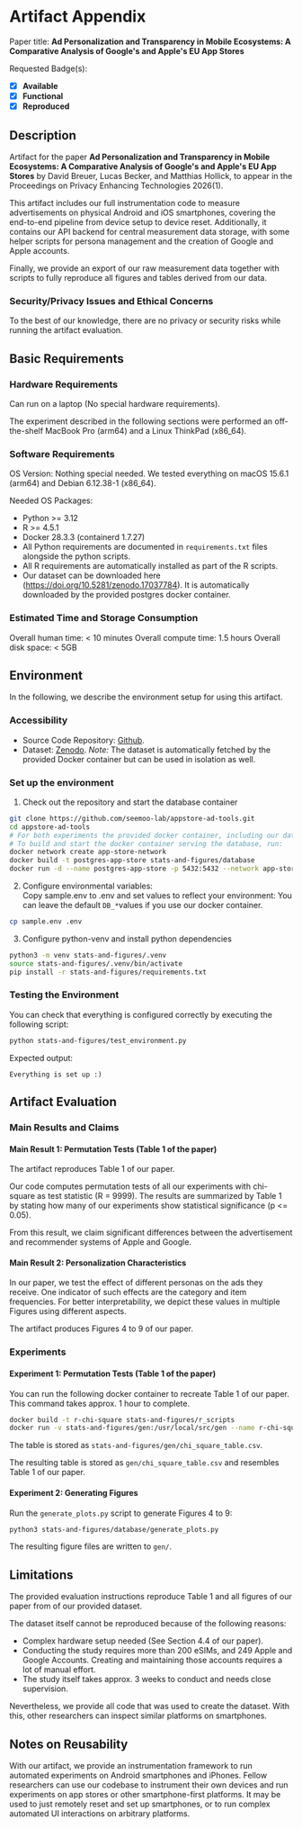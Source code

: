 # Artifact Appendix

Paper title: **Ad Personalization and Transparency in Mobile Ecosystems: A Comparative Analysis of Google's and Apple's EU App Stores**

Requested Badge(s):
  - [x] **Available**
  - [x] **Functional**
  - [x] **Reproduced**

## Description
Artifact for the paper **Ad Personalization and Transparency in Mobile Ecosystems: A Comparative Analysis of Google's and Apple's EU App Stores** by David Breuer, Lucas Becker, and Matthias Hollick, to appear in the Proceedings on Privacy Enhancing Technologies 2026(1).

This artifact includes our full instrumentation code to measure advertisements on physical Android and iOS smartphones, covering the end-to-end pipeline from device setup to device reset. Additionally, it contains our API backend for central measurement data storage, with some helper scripts for persona management and the creation of Google and Apple accounts.

Finally, we provide an export of our raw measurement data together with scripts to fully reproduce all figures and tables derived from our data.

### Security/Privacy Issues and Ethical Concerns
To the best of our knowledge, there are no privacy or security risks while running the artifact evaluation.

## Basic Requirements

### Hardware Requirements

Can run on a laptop (No special hardware requirements).

The experiment described in the following sections were performed an off-the-shelf MacBook Pro (arm64) and a Linux ThinkPad (x86_64).

### Software Requirements

OS Version: Nothing special needed. We tested everything on macOS 15.6.1 (arm64) and Debian 6.12.38-1 (x86_64).

Needed OS Packages: 
- Python >= 3.12 
- R >= 4.5.1
- Docker 28.3.3 (containerd 1.7.27)
- All Python requirements are documented in `requirements.txt` files alongside the python scripts.
- All R requirements are automatically installed as part of the R scripts.
- Our dataset can be downloaded here (https://doi.org/10.5281/zenodo.17037784). It is automatically downloaded by the provided postgres docker container.

### Estimated Time and Storage Consumption

Overall human time: < 10 minutes
Overall compute time: 1.5 hours
Overall disk space: < 5GB


## Environment
In the following, we describe the environment setup for using this artifact.

### Accessibility
- Source Code Repository: [Github](https://github.com/seemoo-lab/appstore-ad-tools).
- Dataset: [Zenodo](https://doi.org/10.5281/zenodo.17037784).
  _Note:_ The dataset is automatically fetched by the provided Docker container but can be used in isolation as well.

### Set up the environment
1. Check out the repository and start the database container
```bash
git clone https://github.com/seemoo-lab/appstore-ad-tools.git
cd appstore-ad-tools
# For both experiments the provided docker container, including our database needs to be built and running:
# To build and start the docker container serving the database, run:
docker network create app-store-network
docker build -t postgres-app-store stats-and-figures/database
docker run -d --name postgres-app-store -p 5432:5432 --network app-store-network postgres-app-store
```

2. Configure environmental variables:  
   Copy sample.env to .env and set values to reflect your environment:
     You can leave the default `DB_*`values if you use our docker container.
```sh
cp sample.env .env
```

3. Configure python-venv and install python dependencies
```sh
python3 -m venv stats-and-figures/.venv
source stats-and-figures/.venv/bin/activate
pip install -r stats-and-figures/requirements.txt
```

### Testing the Environment
You can check that everything is configured correctly by executing the following script:
```sh
python stats-and-figures/test_environment.py
```

Expected output:
```
Everything is set up :)
```

## Artifact Evaluation

### Main Results and Claims

#### Main Result 1: Permutation Tests (Table 1 of the paper)
The artifact reproduces Table 1 of our paper. 

Our code computes permutation tests of all our experiments with chi-square as test statistic (R = 9999).
The results are summarized by Table 1 by stating how many of our experiments show statistical significance (p <= 0.05).

From this result, we claim significant differences between the advertisement and recommender systems of Apple and Google.

#### Main Result 2: Personalization Characteristics
In our paper, we test the effect of different personas on the ads they receive. One indicator of such effects are the category and item frequencies. For better interpretability, we depict these values in multiple Figures using different aspects.

The artifact produces Figures 4 to 9 of our paper.


### Experiments

#### Experiment 1: Permutation Tests (Table 1 of the paper)
You can run the following docker container to recreate Table 1 of our paper.
This command takes approx. 1 hour to complete.
```sh
docker build -t r-chi-square stats-and-figures/r_scripts
docker run -v stats-and-figures/gen:/usr/local/src/gen --name r-chi-square --network app-store-network r-chi-square
```

The table is stored as `stats-and-figures/gen/chi_square_table.csv`.

The resulting table is stored as `gen/chi_square_table.csv` and resembles Table 1 of our paper.

#### Experiment 2: Generating Figures
Run the `generate_plots.py` script to generate Figures 4 to 9:
```bash
python3 stats-and-figures/database/generate_plots.py
```
The resulting figure files are written to `gen/`.


## Limitations
The provided evaluation instructions reproduce Table 1 and all figures of our paper from of our provided dataset.

The dataset itself cannot be reproduced because of the following reasons:
- Complex hardware setup needed (See Section 4.4 of our paper).
- Conducting the study requires more than 200 eSIMs, and 249 Apple and Google Accounts. Creating and maintaining those accounts requires a lot of manual effort. 
- The study itself takes approx. 3 weeks to conduct and needs close supervision.

Nevertheless, we provide all code that was used to create the dataset. With this, other researchers can inspect similar platforms on smartphones.

## Notes on Reusability
With our artifact, we provide an instrumentation framework to run automated experiments on Android smartphones and iPhones. Fellow researchers can use our codebase to instrument their own devices and run experiments on app stores or other smartphone-first platforms.
It may be used to just remotely reset and set up smartphones, or to run complex automated UI interactions on arbitrary platforms.

